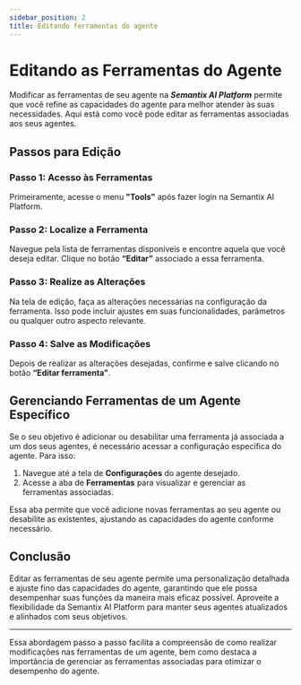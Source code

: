 ```yaml
---
sidebar_position: 2
title: Editando ferramentas do agente
---
```


# Editando as Ferramentas do Agente

Modificar as ferramentas de seu agente na ***Semantix AI Platform*** permite que você refine as capacidades do agente para melhor atender às suas necessidades. Aqui está como você pode editar as ferramentas associadas aos seus agentes.

## Passos para Edição

### Passo 1: Acesso às Ferramentas

Primeiramente, acesse o menu **"Tools"** após fazer login na Semantix AI Platform.

### Passo 2: Localize a Ferramenta

Navegue pela lista de ferramentas disponíveis e encontre aquela que você deseja editar. Clique no botão **“Editar”** associado a essa ferramenta.

### Passo 3: Realize as Alterações

Na tela de edição, faça as alterações necessárias na configuração da ferramenta. Isso pode incluir ajustes em suas funcionalidades, parâmetros ou qualquer outro aspecto relevante.

### Passo 4: Salve as Modificações

Depois de realizar as alterações desejadas, confirme e salve clicando no botão **“Editar ferramenta”**.

## Gerenciando Ferramentas de um Agente Específico

Se o seu objetivo é adicionar ou desabilitar uma ferramenta já associada a um dos seus agentes, é necessário acessar a configuração específica do agente. Para isso:

1. Navegue até a tela de **Configurações** do agente desejado.
2. Acesse a aba de **Ferramentas** para visualizar e gerenciar as ferramentas associadas.

Essa aba permite que você adicione novas ferramentas ao seu agente ou desabilite as existentes, ajustando as capacidades do agente conforme necessário.

## Conclusão

Editar as ferramentas de seu agente permite uma personalização detalhada e ajuste fino das capacidades do agente, garantindo que ele possa desempenhar suas funções da maneira mais eficaz possível. Aproveite a flexibilidade da Semantix AI Platform para manter seus agentes atualizados e alinhados com seus objetivos.

---

Essa abordagem passo a passo facilita a compreensão de como realizar modificações nas ferramentas de um agente, bem como destaca a importância de gerenciar as ferramentas associadas para otimizar o desempenho do agente.
